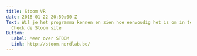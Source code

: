 ```yaml
---
title: Stoom VR
date: 2018-01-22 20:59:00 Z
Text: Wil je het programma kennen en zien hoe eenvoudig het is om in te schrijven?
  Check de Stoom site
Button:
  Label: Meer over STOOM
  Link: http://stoom.nerdlab.be/
---
```


